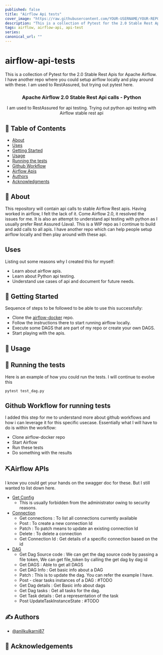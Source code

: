 ```yaml
---
published: false
title: "Airflow Api tests"
cover_image: "https://raw.githubusercontent.com/YOUR-USERNAME/YOUR-REPO/master/blog-posts/NAME-OF-YOUR-BLOG-POST/assets/your-asset.png"
description: "This is a collection of Pytest for the 2.0 Stable Rest Apis for Apache Airflow. I have another repo where you could setup airflow locally and play around with these. I am used to RestAssured, but trying out pytest here."
tags: airflow, airflow-api, api-test
series:
canonical_url: ""
---
```



# airflow-api-tests
This is a collection of Pytest for the 2.0 Stable Rest Apis for Apache Airflow. I have another repo where you could setup airflow locally and play around with these. I am used to RestAssured, but trying out pytest here.

<h3 align="center">Apache Airflow 2.0 Stable Rest Api calls - Python</h3>

<p align="center"> I am used to RestAssured for api testing. Trying out python api testing with Airflow stable rest api
    <br> 
</p>

## 📝 Table of Contents

- [About](#about)
- [Uses](#uses)  
- [Getting Started](#getting_started)
- [Usage](#usage)
- [Running the tests](#tests)
- [Github Workflow](#githubworkflow)
- [Airflow Apis](#airflow_api)
- [Authors](#authors)
- [Acknowledgments](#acknowledgement)

## 🧐 About <a name = "about"></a>
This repository will contain api calls to stable Airflow Rest apis. Having worked in airflow, I felt the lack of it. Come Airflow 2.0, it resolved the issues for me.
It is also an attempt to understand api testing with python as I usually prefer Rest Assured (Java).  This is a WIP repo as I continue to build and add calls to all apis. 
I have another repo which can help people setup airflow locally and then play around with these api.

## Uses <a name="uses"></a>
Listing out some reasons why I created this for myself:
- Learn about airflow apis.
- Learn about Python api testing.
- Understand use cases of api and document for future needs.

## 🏁 Getting Started <a name = "getting_started"></a>
Sequence of steps to be followed to be able to use this successfully:
- Clone the [airflow-docker](https://github.com/anilkulkarni87/airflow-docker) repo.
- Follow the instructions there to start running airflow locally.
- Execute some DAGS that are part of my repo or create your own DAGS.
- Start playing with the apis.

## 🎈 Usage <a name="usage"></a>

## 🔧 Running the tests <a name = "tests"></a>
Here is an example of how you could run the tests. I will continue to evolve this
```
pytest test_dag.py
```

## Github Workflow for running tests <a name="githubworkflow"></a>
  I added this step for me to understand more about github workflows and how i can leverage it for this specific usecase. Essentially what I will have to do is within the workflow:
- Clone airflow-docker repo
- Start Airflow
- Run these tests
- Do something with the results

## ⛏️Airflow APIs <a name = "airflow_api"></a>
I know you could get your hands on the swagger doc for these. But I still wanted to list down here.
- [Get Config](https://github.com/anilkulkarni87/airflow-api-tests/blob/main/tests/test_config.py)
    - This is usually forbidden from the administrator owing to security reasons.
- [Connection](https://github.com/anilkulkarni87/airflow-api-tests/blob/main/tests/test_connection.py)
  - Get connections : To list all connections currently available
  - Post : To create a new connection Id
  - Patch : To patch means to update an existing connection Id
  - Delete : To delete a connection
  - Get Connection Id : Get details of a specific connection based on the id
- [DAG](https://github.com/anilkulkarni87/airflow-api-tests/blob/main/tests/test_dag.py) 
  - Get Dag Source code : We can get the dag source code by passing a file token, We can get file_token by calling the get dag by dag id
  - Get DAGS : Able to get all DAGS
  - Get DAG Info : Get basic info about a DAG
  - Patch : This is to update the dag. You can refer the example I have.
  - Post - clear tasks instances of a DAG : #TODO
  - Get Dag details : Get Basic info about dags
  - Get Dag tasks : Get all tasks for the dag.
  - Get Task details : Get a representation of the task
  - Post UpdateTaskInstanceState : #TODO
  

## ✍️ Authors <a name = "authors"></a>

- [@anilkulkarni87](https://github.com/anilkulkarni87) 

## 🎉 Acknowledgements <a name = "acknowledgement"></a>
